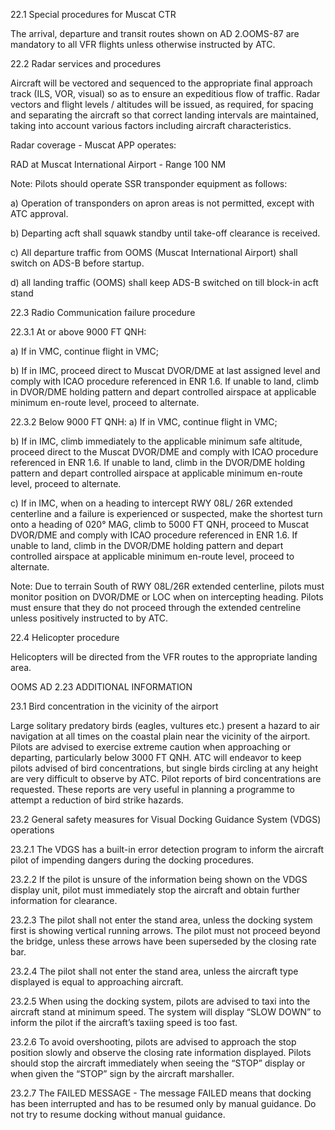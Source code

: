 

22.1 Special procedures for Muscat CTR

The arrival, departure and transit routes shown on AD 2.OOMS-87 are mandatory to all VFR flights unless otherwise instructed by ATC.

22.2 Radar services and procedures

Aircraft will be vectored and sequenced to the appropriate final approach track (ILS, VOR, visual) so as to ensure an expeditious flow of traffic. Radar vectors and flight levels / altitudes will be issued, as required, for spacing and separating the aircraft so that correct landing intervals are maintained, taking into account various factors including aircraft characteristics.

Radar coverage - Muscat APP operates:

RAD at Muscat International Airport - Range 100 NM

Note: Pilots should operate SSR transponder equipment as follows:

a) Operation of transponders on apron areas is not permitted, except with ATC approval.

b) Departing acft shall squawk standby until take-off clearance is received.

c) All departure traffic from OOMS (Muscat International Airport) shall switch on ADS-B before startup.

d) all landing traffic (OOMS) shall keep ADS-B switched on till block-in acft stand

22.3 Radio Communication failure procedure

22.3.1 At or above 9000 FT QNH:

a) If in VMC, continue flight in VMC;

b) If in IMC, proceed direct to Muscat DVOR/DME at last assigned level and comply with ICAO procedure referenced in ENR 1.6. If unable to land, climb in DVOR/DME holding pattern and depart controlled airspace at applicable minimum en-route level, proceed to alternate.


22.3.2 Below 9000 FT QNH:
a) If in VMC, continue flight in VMC;

b) If in IMC, climb immediately to the applicable minimum safe altitude, proceed direct to the Muscat DVOR/DME and comply with ICAO procedure referenced in ENR 1.6. If unable to land, climb in the DVOR/DME holding pattern and depart controlled airspace at applicable minimum en-route level, proceed to alternate.

c) If in IMC, when on a heading to intercept RWY 08L/ 26R extended centerline and a failure is experienced or suspected, make the shortest turn onto a heading of 020° MAG, climb to 5000 FT QNH, proceed to Muscat DVOR/DME and comply with ICAO procedure referenced in ENR 1.6. If unable to land, climb in the DVOR/DME holding pattern and depart controlled airspace at applicable minimum en-route level, proceed to alternate.

Note: Due to terrain South of RWY 08L/26R extended centerline, pilots must monitor position on DVOR/DME or LOC when on intercepting heading. Pilots must ensure that they do not proceed through the extended centreline unless positively instructed to by ATC.

22.4 Helicopter procedure

Helicopters will be directed from the VFR routes to the appropriate landing area.

OOMS AD 2.23 ADDITIONAL INFORMATION

23.1 Bird concentration in the vicinity of the airport

Large solitary predatory birds (eagles, vultures etc.) present a hazard to air navigation at all times on the coastal plain near the vicinity of the airport. Pilots are advised to exercise extreme caution when approaching or departing, particularly below 3000 FT QNH. ATC will endeavor to keep pilots advised of bird concentrations, but single birds circling at any height are very difficult to observe by ATC. Pilot reports of bird concentrations are requested. These reports are very useful in planning a programme to attempt a reduction of bird strike hazards.

23.2 General safety measures for Visual Docking Guidance System (VDGS) operations

23.2.1 The VDGS has a built-in error detection program to inform the aircraft pilot of impending dangers during the docking procedures.

23.2.2 If the pilot is unsure of the information being shown on the VDGS display unit, pilot must immediately stop the aircraft and obtain further information for clearance.

23.2.3 The pilot shall not enter the stand area, unless the docking system first is showing vertical running arrows. The pilot must not proceed beyond the bridge, unless these arrows have been superseded by the closing rate bar.

23.2.4 The pilot shall not enter the stand area, unless the aircraft type displayed is equal to approaching aircraft.

23.2.5 When using the docking system, pilots are advised to taxi into the aircraft stand at minimum speed. The system will display “SLOW DOWN” to inform the pilot if the aircraft’s taxiing speed is too fast.

23.2.6 To avoid overshooting, pilots are advised to approach the stop position slowly and observe the closing rate information displayed. Pilots should stop the aircraft immediately when seeing the “STOP” display or when given the “STOP” sign by the aircraft marshaller.

23.2.7 The FAILED MESSAGE - The message FAILED means that docking has been interrupted and has to be resumed only by manual guidance. Do not try to resume docking without manual guidance.